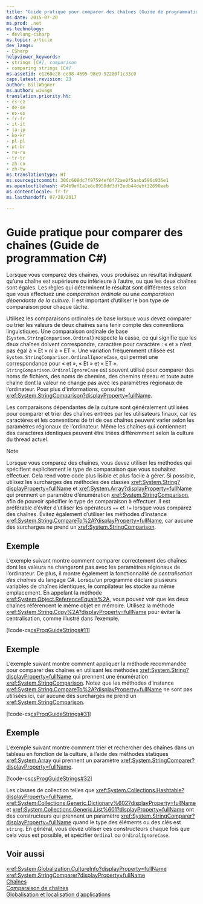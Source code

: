 ```yaml
---
title: "Guide pratique pour comparer des chaînes (Guide de programmation C#)"
ms.date: 2015-07-20
ms.prod: .net
ms.technology:
- devlang-csharp
ms.topic: article
dev_langs:
- CSharp
helpviewer_keywords:
- strings [C#], comparison
- comparing strings [C#]
ms.assetid: e1268e28-ee98-4695-98e9-92280f1c33c0
caps.latest.revision: 23
author: BillWagner
ms.author: wiwagn
translation.priority.ht:
- cs-cz
- de-de
- es-es
- fr-fr
- it-it
- ja-jp
- ko-kr
- pl-pl
- pt-br
- ru-ru
- tr-tr
- zh-cn
- zh-tw
ms.translationtype: HT
ms.sourcegitcommit: 306c608dc7f97594ef6f72ae0f5aaba596c936e1
ms.openlocfilehash: 494b9ef1a1e6c8958dd3df2edb44debf32690eeb
ms.contentlocale: fr-fr
ms.lasthandoff: 07/28/2017

---
```

# <a name="how-to-compare-strings-c-programming-guide"></a>Guide pratique pour comparer des chaînes (Guide de programmation C#)
Lorsque vous comparez des chaînes, vous produisez un résultat indiquant qu’une chaîne est supérieure ou inférieure à l’autre, ou que les deux chaînes sont égales. Les règles qui déterminent le résultat sont différentes selon que vous effectuez une *comparaison ordinale* ou une *comparaison dépendante de la culture*. Il est important d’utiliser le bon type de comparaison pour chaque tâche.  
  
 Utilisez les comparaisons ordinales de base lorsque vous devez comparer ou trier les valeurs de deux chaînes sans tenir compte des conventions linguistiques. Une comparaison ordinale de base (`System.StringComparison.Ordinal`) respecte la casse, ce qui signifie que les deux chaînes doivent correspondre, caractère pour caractère : « et » n’est pas égal à « Et » ni à « ET ». Une variation fréquemment utilisée est `System.StringComparison.OrdinalIgnoreCase`, qui permet une correspondance pour « et », « Et » et « ET ». `StringComparison.OrdinalIgnoreCase` est souvent utilisé pour comparer des noms de fichiers, des noms de chemins, des chemins réseau et toute autre chaîne dont la valeur ne change pas avec les paramètres régionaux de l’ordinateur. Pour plus d'informations, consultez <xref:System.StringComparison?displayProperty=fullName>.  
  
 Les comparaisons dépendantes de la culture sont généralement utilisées pour comparer et trier des chaînes entrées par les utilisateurs finaux, car les caractères et les conventions de tri de ces chaînes peuvent varier selon les paramètres régionaux de l’ordinateur. Même les chaînes qui contiennent des caractères identiques peuvent être triées différemment selon la culture du thread actuel.  
  
> [!NOTE]
>  Lorsque vous comparez des chaînes, vous devez utiliser les méthodes qui spécifient explicitement le type de comparaison que vous souhaitez effectuer. Cela rend votre code plus lisible et plus facile à gérer. Si possible, utilisez les surcharges des méthodes des classes <xref:System.String?displayProperty=fullName> et <xref:System.Array?displayProperty=fullName> qui prennent un paramètre d’énumération <xref:System.StringComparison>, afin de pouvoir spécifier le type de comparaison à effectuer. Il est préférable d’éviter d’utiliser les opérateurs `==` et `!=` lorsque vous comparez des chaînes. Évitez également d’utiliser les méthodes d’instance <xref:System.String.CompareTo%2A?displayProperty=fullName>, car aucune des surcharges ne prend un <xref:System.StringComparison>.  
  
## <a name="example"></a>Exemple  
 L’exemple suivant montre comment comparer correctement des chaînes dont les valeurs ne changeront pas avec les paramètres régionaux de l’ordinateur. De plus, il montre également la fonctionnalité de *centralisation des chaînes* du langage C#. Lorsqu’un programme déclare plusieurs variables de chaînes identiques, le compilateur les stocke au même emplacement. En appelant la méthode <xref:System.Object.ReferenceEquals%2A>, vous pouvez voir que les deux chaînes référencent le même objet en mémoire. Utilisez la méthode <xref:System.String.Copy%2A?displayProperty=fullName> pour éviter la centralisation, comme illustré dans l’exemple.  
  
 [!code-cs[csProgGuideStrings#11](../../../csharp/programming-guide/strings/codesnippet/CSharp/how-to-compare-strings_1.cs)]  
  
## <a name="example"></a>Exemple  
 L’exemple suivant montre comment appliquer la méthode recommandée pour comparer des chaînes en utilisant les méthodes <xref:System.String?displayProperty=fullName> qui prennent une énumération <xref:System.StringComparison>. Notez que les méthodes d’instance <xref:System.String.CompareTo%2A?displayProperty=fullName> ne sont pas utilisées ici, car aucune des surcharges ne prend un <xref:System.StringComparison>.  
  
 [!code-cs[csProgGuideStrings#31](../../../csharp/programming-guide/strings/codesnippet/CSharp/how-to-compare-strings_2.cs)]  
  
## <a name="example"></a>Exemple  
 L’exemple suivant montre comment trier et rechercher des chaînes dans un tableau en fonction de la culture, à l’aide des méthodes statiques <xref:System.Array> qui prennent un paramètre <xref:System.StringComparer?displayProperty=fullName>.  
  
 [!code-cs[csProgGuideStrings#32](../../../csharp/programming-guide/strings/codesnippet/CSharp/how-to-compare-strings_3.cs)]  
  
 Les classes de collection telles que <xref:System.Collections.Hashtable?displayProperty=fullName>, <xref:System.Collections.Generic.Dictionary%602?displayProperty=fullName> et <xref:System.Collections.Generic.List%601?displayProperty=fullName> ont des constructeurs qui prennent un paramètre <xref:System.StringComparer?displayProperty=fullName> quand le type des éléments ou des clés est `string`. En général, vous devez utiliser ces constructeurs chaque fois que cela vous est possible, et spécifier `Ordinal` ou `OrdinalIgnoreCase`.  
  
## <a name="see-also"></a>Voir aussi  
 <xref:System.Globalization.CultureInfo?displayProperty=fullName>   
 <xref:System.StringComparer?displayProperty=fullName>   
 [Chaînes](../../../csharp/programming-guide/strings/index.md)   
 [Comparaison de chaînes](../../../standard/base-types/comparing.md)   
 [Globalisation et localisation d’applications](/visualstudio/ide/globalizing-and-localizing-applications)

